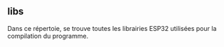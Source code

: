 ## libs ##
Dans ce répertoie, se trouve toutes les librairies ESP32 utilisées pour la compilation du programme.
